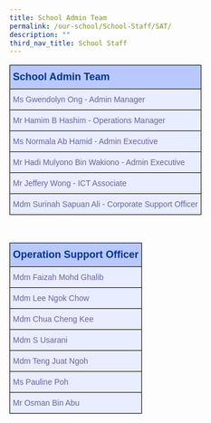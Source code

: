 ```yaml
---
title: School Admin Team
permalink: /our-school/School-Staff/SAT/
description: ""
third_nav_title: School Staff
---
```

<style type="text/css">
.tg  {border-collapse:collapse;border-color:#aabcfe;border-spacing:0;}
.tg td{background-color:#e8edff;border-color:#aabcfe;border-style:solid;border-width:1px;color:#669;
  font-family:Arial, sans-serif;font-size:14px;overflow:hidden;padding:10px 5px;word-break:normal;}
.tg th{background-color:#b9c9fe;border-color:#aabcfe;border-style:solid;border-width:1px;color:#039;
  font-family:Arial, sans-serif;font-size:14px;font-weight:normal;overflow:hidden;padding:10px 5px;word-break:normal;}
.tg .tg-18eh{border-color:#000000;font-weight:bold;text-align:center;vertical-align:middle}
.tg .tg-s25z{border-color:#000000;font-size:18px;font-weight:bold;text-align:left;vertical-align:top}
.tg .tg-73oq{border-color:#000000;text-align:left;vertical-align:top}
</style>
<table class="tg" style="undefined;table-layout: fixed; width: 600px">
<thead>
  <tr>
    <th class="tg-s25z">School Admin Team</th>
  </tr>
</thead>
<tbody>
<tr><td class="tg-73oq">Ms Gwendolyn Ong - Admin Manager</td></tr>
<tr><td class="tg-73oq">Mr Hamim B Hashim - Operations Manager</td></tr>
<tr><td class="tg-73oq">Ms Normala Ab Hamid - Admin Executive</td></tr>
<tr><td class="tg-73oq">Mr Hadi Mulyono Bin Wakiono - Admin Executive</td></tr>
<tr><td class="tg-73oq">Mr Jeffery Wong - ICT Associate</td></tr>
<tr><td class="tg-73oq">Mdm Surinah Sapuan Ali - Corporate Support Officer</td></tr>
</tbody>
</table>
<br>
<table class="tg" style="undefined;table-layout: fixed; width: 600px">
<thead>
  <tr>
    <th class="tg-s25z">Operation Support Officer</th>
  </tr>
</thead>
<tbody>
<tr><td class="tg-73oq">Mdm Faizah Mohd Ghalib</td></tr>
<tr><td class="tg-73oq">Mdm Lee Ngok Chow</td></tr>
<tr><td class="tg-73oq">Mdm Chua Cheng Kee</td></tr>
<tr><td class="tg-73oq">Mdm S Usarani</td></tr>
<tr><td class="tg-73oq">Mdm Teng Juat Ngoh</td></tr>
<tr><td class="tg-73oq">Ms Pauline Poh</td></tr>
<tr><td class="tg-73oq">Mr Osman Bin Abu</td></tr>
</tbody>
</table>
